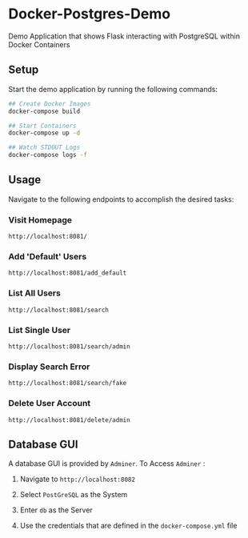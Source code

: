 # Docker-Postgres-Demo

Demo Application that shows Flask interacting with PostgreSQL within Docker Containers


## Setup

Start the demo application by running the following commands:

``` bash
## Create Docker Images
docker-compose build

## Start Containers
docker-compose up -d

## Watch STDOUT Logs
docker-compose logs -f 
```

## Usage

Navigate to the following endpoints to accomplish the desired tasks:

### Visit Homepage

`http://localhost:8081/`


### Add 'Default' Users

`http://localhost:8081/add_default`

### List All Users

`http://localhost:8081/search`

### List Single User

`http://localhost:8081/search/admin`

### Display Search Error

`http://localhost:8081/search/fake`

### Delete User Account

`http://localhost:8081/delete/admin`


## Database GUI

A database GUI is provided by `Adminer`. To Access `Adminer` : 

1. Navigate to `http://localhost:8082`

2. Select `PostGreSQL` as the System

3. Enter `db` as the Server

4. Use the credentials that are defined in the `docker-compose.yml` file

